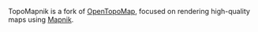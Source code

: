 TopoMapnik is a fork of [OpenTopoMap](https://github.com/der-stefan/OpenTopoMap), focused on rendering high-quality maps using [Mapnik](https://mapnik.org/).